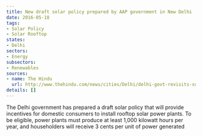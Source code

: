 ```yaml
---
title: New draft solar policy prepared by AAP government in New Delhi
date: 2016-05-18
tags:
- Solar Policy
- Solar Rooftop
states:
- Delhi
sectors:
- Energy
subsectors:
- Renewables
sources:
- name: The Hindu
  url: http://www.thehindu.com/news/cities/Delhi/delhi-govt-revisits-solar-power-scheme/article8605411.ece
details: []
---
```


The Delhi government has prepared a draft solar policy that will provide incentives for domestic consumers to install rooftop solar power plants. To be eligible, power plants must produce at least 1,000 kilowatt hours per year, and householders will receive 3 cents per unit of power generated
